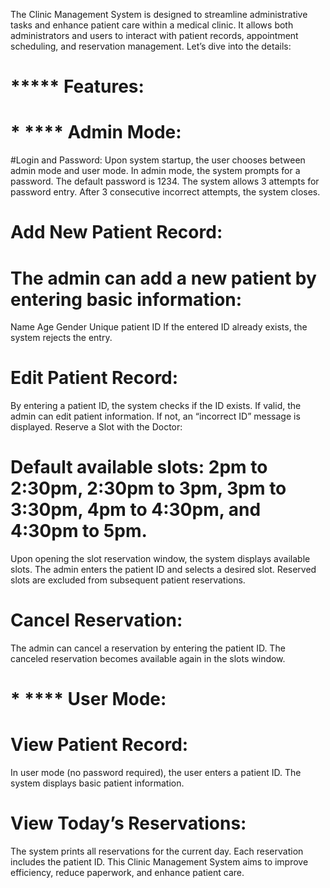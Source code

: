 
The Clinic Management System is designed to streamline administrative tasks and enhance patient care within a medical clinic. It allows both administrators and users to interact with patient records, appointment scheduling, and reservation management. Let’s dive into the details:

# *****  Features:
# * **** Admin Mode:
#Login and Password:
Upon system startup, the user chooses between admin mode and user mode.
In admin mode, the system prompts for a password. The default password is 1234.
The system allows 3 attempts for password entry. After 3 consecutive incorrect attempts, the system closes.
# Add New Patient Record:
# The admin can add a new patient by entering basic information:
Name
Age
Gender
Unique patient ID
If the entered ID already exists, the system rejects the entry.
# Edit Patient Record:
By entering a patient ID, the system checks if the ID exists.
If valid, the admin can edit patient information.
If not, an “incorrect ID” message is displayed.
Reserve a Slot with the Doctor:
# Default available slots: 2pm to 2:30pm, 2:30pm to 3pm, 3pm to 3:30pm, 4pm to 4:30pm, and 4:30pm to 5pm.
Upon opening the slot reservation window, the system displays available slots.
The admin enters the patient ID and selects a desired slot.
Reserved slots are excluded from subsequent patient reservations.
# Cancel Reservation:
The admin can cancel a reservation by entering the patient ID.
The canceled reservation becomes available again in the slots window.
# * **** User Mode:
# View Patient Record:
In user mode (no password required), the user enters a patient ID.
The system displays basic patient information.
# View Today’s Reservations:
The system prints all reservations for the current day.
Each reservation includes the patient ID.
This Clinic Management System aims to improve efficiency, reduce paperwork, and enhance patient care.
